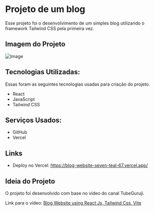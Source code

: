# Projeto de um blog

Esse projeto foi o desenvolvimento de um simples blog utilizando o framework Tailwind CSS pela primeira vez.

## Imagem do Projeto
![Image](https://github.com/LuisBraga31/BlogWebsite/assets/83723698/3d988c2d-1b38-43ae-9610-4429facee259)

## Tecnologias Utilizadas:

Essas foram as seguintes tecnologias usadas para criação do projeto.

* React
* JavaScript
* Tailwind CSS

## Serviços Usados:

* GitHub
* Vercel

## Links
  - Deploy no Vercel: https://blog-website-seven-teal-67.vercel.app/

## Ideia do Projeto

O projeto foi desenvolvido com base no vídeo do canal TubeGuruji.

Link para o vídeo: <a href="https://www.youtube.com/watch?v=l_moN1w-vWY"> Blog Website using React Js, Tailwind Css, Vite </a>
